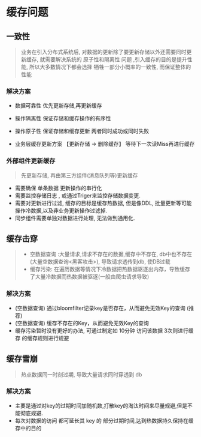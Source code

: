 # 缓存问题

## 一致性
> 业务在引入分布式系统后, 对数据的更新除了要更新存储以外还需要同时更新缓存, 就需要解决系统的 原子性和隔离性 问题
> ,引入缓存的目的是提升性能, 所以大多数情况下都会选择 牺牲一部分小概率的一致性, 而保证整体的性能
### 解决方案
+ 数据可靠性     优先更新存储,再更新缓存
+ 操作隔离性     保证存储和缓存操作的有序性
+ 操作原子性     保证存储和缓存更新 两者同时成功或同时失败

+  业务层缓存更新方案 【更新存储 -> 删除缓存】 等待下一次读Miss再进行缓存 

### 外部组件更新缓存
> 先更新存储, 再由第三方组件(消息队列等)更新缓存
+ 需要确保 单条数据 更新操作的串行化
+ 需要监控存储日志 , 或通过Triger来监控存储数据变更.
+ 需要对更新进行过滤, 缓存的目标是缓存热数据, 但是像DDL, 批量更新等可能操作冷数据,以及非业务更新操作过滤掉.
+ 同步组件需要单独对数据进行处理, 无法做到通用化.


## 缓存击穿
> - 空数据查询 :大量请求,请求不存在的数据,缓存中不存在, db中也不存在(大量空数据查询<黑客攻击>), 导致请求透传到db, 使DB过载
> - 缓存污染:  在遍历数据等情况下冷数据把热数据驱逐出内存，导致缓存了大量冷数据而热数据被驱逐(一般由爬虫请求导致)
### 解决方案
+ (空数据查询) 通过bloomfilter记录key是否存在，从而避免无效Key的查询 (推荐)
+ (空数据查询) 缓存不存在的Key，从而避免无效Key的查询
+ 缓存污染暂时没有更好的办法, 可通过制定如 10分钟 访问该数据 3次则进行缓存 的缓存规则进行规避

## 缓存雪崩
> 热点数据同一时刻过期, 导致大量请求同时穿透到 db
### 解决方案
+ 主要是通过对key的过期时间加随机数,打散key的淘汰时间来尽量规避,但是不能彻底规避.
+ 每次对数据的访问 都可延长其 key 的 部分过期时间,达到热数据持久保持在缓存中的目的


